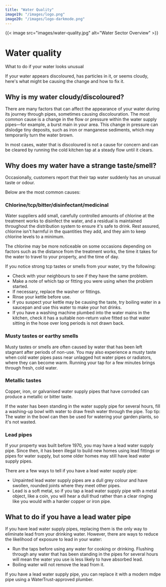 ```yaml
---
title: "Water Quality"
image19: "/images/logo.png"
image20: "/images/logo-darkmode.png"
---
```


{{< image src="images/water-quality.jpg" alt="Water Sector Overview" >}}

# Water quality

What to do if your water looks unusual

If your water appears discoloured, has particles in it, or seems cloudy, here's what might be causing the change and how to fix it.

## Why is my water cloudy/discoloured?

There are many factors that can affect the appearance of your water during its journey through pipes, sometimes causing discolouration. The most common cause is a change in the flow or pressure within the water supply pipes—for example, a burst main in your area. This change in pressure can dislodge tiny deposits, such as iron or manganese sediments, which may temporarily turn the water brown.

In most cases, water that is discoloured is not a cause for concern and can be cleared by running the cold kitchen tap at a steady flow until it clears.

## Why does my water have a strange taste/smell?

Occasionally, customers report that their tap water suddenly has an unusual taste or odour.

Below are the most common causes:

### Chlorine/tcp/bitter/disinfectant/medicinal

Water suppliers add small, carefully controlled amounts of chlorine at the treatment works to disinfect the water, and a residual is maintained throughout the distribution system to ensure it's safe to drink. Rest assured, chlorine isn't harmful in the quantities they add, and they aim to keep chlorine levels to a minimum.

The chlorine may be more noticeable on some occasions depending on factors such as the distance from the treatment works, the time it takes for the water to travel to your property, and the time of day.

If you notice strong tcp tastes or smells from your water, try the following:

- Check with your neighbours to see if they have the same problem.
- Make a note of which tap or fitting you were using when the problem started.
- If necessary, replace the washer or fittings.
- Rinse your kettle before use.
- If you suspect your kettle may be causing the taste, try boiling water in a saucepan and use this water to make your hot drinks.
- If you have a washing machine plumbed into the water mains in the kitchen, check it has a suitable non-return valve fitted so that water sitting in the hose over long periods is not drawn back.

### Musty tastes or earthy smells

Musty tastes or smells are often caused by water that has been left stagnant after periods of non-use. You may also experience a musty taste when cold water pipes pass near unlagged hot water pipes or radiators, where they can become warm. Running your tap for a few minutes brings through fresh, cold water.

### Metallic tastes

Copper, iron, or galvanised water supply pipes that have corroded can produce a metallic or bitter taste.

If the water has been standing in the water supply pipe for several hours, fill a washing-up bowl with water to draw fresh water through the pipe. Top tip: The water in the bowl can then be used for watering your garden plants, so it's not wasted.

### Lead pipes

If your property was built before 1970, you may have a lead water supply pipe. Since then, it has been illegal to build new homes using lead fittings or pipes for water supply, but some older homes may still have lead water supply pipes.

There are a few ways to tell if you have a lead water supply pipe:

- Unpainted lead water supply pipes are a dull grey colour and have swollen, rounded joints where they meet other pipes.
- Lead is a soft metal, so if you tap a lead water supply pipe with a metal object, like a coin, you will hear a dull thud rather than a clear ringing like you would with a harder copper or iron pipe.

## What to do if you have a lead water pipe

If you have lead water supply pipes, replacing them is the only way to eliminate lead from your drinking water. However, there are ways to reduce the likelihood of exposure to lead in your water:

- Run the taps before using any water for cooking or drinking. Flushing through any water that has been standing in the pipes for several hours will mean the water you use is less likely to have absorbed lead.
- Boiling water will not remove the lead from it.

If you have a lead water supply pipe, you can replace it with a modern mdpe pipe using a WaterTrust-approved plumber.
